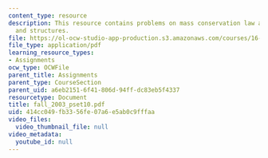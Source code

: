 ```yaml
---
content_type: resource
description: This resource contains problems on mass conservation law and materials
  and structures.
file: https://ol-ocw-studio-app-production.s3.amazonaws.com/courses/16-01-unified-engineering-i-ii-iii-iv-fall-2005-spring-2006/414cc049fb3356fe07a6e5ab0c9fffaa_fall_2003_pset10.pdf
file_type: application/pdf
learning_resource_types:
- Assignments
ocw_type: OCWFile
parent_title: Assignments
parent_type: CourseSection
parent_uid: a6eb2151-6f41-806d-94ff-dc83eb5f4337
resourcetype: Document
title: fall_2003_pset10.pdf
uid: 414cc049-fb33-56fe-07a6-e5ab0c9fffaa
video_files:
  video_thumbnail_file: null
video_metadata:
  youtube_id: null
---
```

